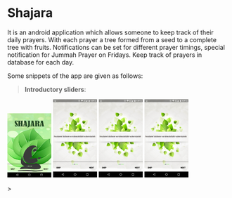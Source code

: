 # Shajara
It is an android application which allows someone to keep track of their daily prayers. With each prayer a tree formed from a seed to a complete tree with fruits. Notifications can be set for different prayer timings, special notification for Jummah Prayer on Fridays. Keep track of prayers in database for each day.

Some snippets of the app are given as follows:

> **Introductory sliders**:
<p float="left">
  <img src="Shajara img/Intro.png" width="100">
  <img src="Shajara img/Slider1.png" width="100">
  <img src="Shajara img/Slider1.png" width="100">
  <img src="Shajara img/Slider1.png" width="100"></p>
>


